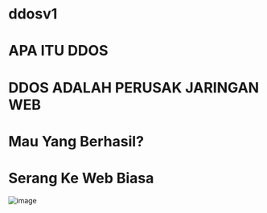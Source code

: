 # ddosv1

# APA ITU DDOS
# DDOS ADALAH PERUSAK JARINGAN WEB
# Mau Yang Berhasil?
# Serang Ke Web Biasa
![image](https://user-images.githubusercontent.com/73192109/194230396-5a728090-4dd9-4846-909c-386749605fea.png)
